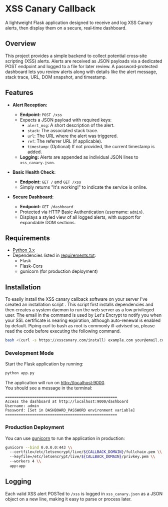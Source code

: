 # XSS Canary Callback

A lightweight Flask application designed to receive and log XSS Canary alerts, then display them on a secure, real‑time dashboard.

## Overview

This project provides a simple backend to collect potential cross‑site scripting (XSS) alerts. Alerts are received as JSON payloads via a dedicated POST endpoint and logged to a file for later review. A password‑protected dashboard lets you review alerts along with details like the alert message, stack trace, URL, DOM snapshot, and timestamp.

## Features

- **Alert Reception:**  
  - **Endpoint:** `POST /xss`  
  - Expects a JSON payload with required keys:  
    - `alert_msg`: A short description of the alert.  
    - `stack`: The associated stack trace.  
    - `url`: The URL where the alert was triggered.  
    - `ref`: The referrer URL (if applicable).  
    - `timestamp`: (Optional) If not provided, the current timestamp is added.
  - **Logging:** Alerts are appended as individual JSON lines to `xss_canary.json`.

- **Basic Health Check:**  
  - **Endpoint:** `GET /` and `GET /xss`  
  - Simply returns "It's working!" to indicate the service is online.

- **Secure Dashboard:**  
  - **Endpoint:** `GET /dashboard`  
  - Protected via HTTP Basic Authentication (username: `admin`).  
  - Displays a styled view of all logged alerts, with support for expandable DOM sections.

## Requirements

- [Python 3.x](https://www.python.org/)
- Dependencies listed in [requirements.txt](./requirements.txt):
  - Flask
  - Flask-Cors
  - gunicorn (for production deployment)

## Installation
To easily install the XSS canary callback software on your server I've created an installation script . This script first installs dependencies and then creates a system daemon to run the web server as a low privileged user. The email in the command is used by Let's Encrypt to notify you when your SSL certificate is nearing expiration, although auto-renewal is enabled by default. Piping curl to bash as root is commonly ill-advised so, please read the code before executing the following command.
   ```bash
   bash <(curl -s https://xsscanary.com/install) example.com your@email.com
   ```

### Development Mode

Start the Flask application by running:

```bash
python app.py
```

The application will run on [http://localhost:9000](http://localhost:9000).  
You should see a message in the terminal:

```
==================================================
Access the dashboard at http://localhost:9000/dashboard
Username: admin
Password: [Set in DASHBOARD_PASSWORD environment variable]
==================================================
```

### Production Deployment

You can use [gunicorn](https://gunicorn.org/) to run the application in production:

```bash
gunicorn --bind 0.0.0.0:443 \\
  --certfile=/etc/letsencrypt/live/${CALLBACK_DOMAIN}/fullchain.pem \\
  --keyfile=/etc/letsencrypt/live/${CALLBACK_DOMAIN}/privkey.pem \\
  --workers 4 \\
  app:app
```

## Logging

Each valid XSS alert POSTed to `/xss` is logged in `xss_canary.json` as a JSON object on a new line, making it easy to parse or process later.

